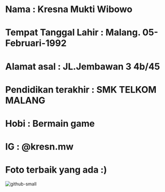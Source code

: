 # Nama : Kresna Mukti Wibowo
# Tempat Tanggal Lahir : Malang. 05-Februari-1992
# Alamat asal : JL.Jembawan 3 4b/45
# Pendidikan terakhir : SMK TELKOM MALANG
# Hobi : Bermain game
# IG : @kresn.mw
# Foto terbaik yang ada :)
![github-small](https://user-images.githubusercontent.com/63852448/88146428-0ac92780-cc26-11ea-81fa-a90a166f4f2c.jpg)


